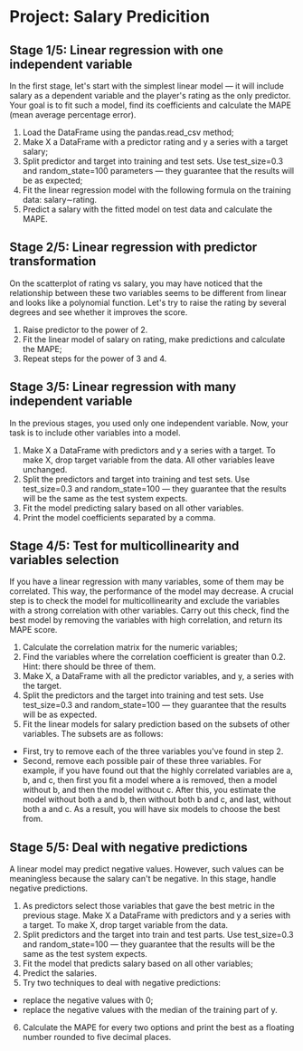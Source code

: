 # Project: Salary Predicition

## Stage 1/5: Linear regression with one independent variable
In the first stage, let's start with the simplest linear model — it will include salary as a dependent variable and the player's rating as the only predictor. Your goal is to fit such a model, find its coefficients and calculate the MAPE (mean average percentage error).
1. Load the DataFrame using the pandas.read_csv method;
2. Make X a DataFrame with a predictor rating and y a series with a target salary;
3. Split predictor and target into training and test sets. Use test_size=0.3 and random_state=100 parameters — they guarantee that the results will be as expected;
4. Fit the linear regression model with the following formula on the training data: salary∼rating.
5. Predict a salary with the fitted model on test data and calculate the MAPE.

## Stage 2/5: Linear regression with predictor transformation
On the scatterplot of rating vs salary, you may have noticed that the relationship between these two variables seems to be different from linear and looks like a polynomial function. Let's try to raise the rating by several degrees and see whether it improves the score.
1. Raise predictor to the power of 2.
2. Fit the linear model of salary on rating, make predictions and calculate the MAPE;
3. Repeat steps for the power of 3 and 4.

## Stage 3/5: Linear regression with many independent variable
In the previous stages, you used only one independent variable. Now, your task is to include other variables into a model.
1. Make X a DataFrame with predictors and y a series with a target. To make X, drop target variable from the data. All other variables leave unchanged.
2. Split the predictors and target into training and test sets. Use test_size=0.3 and random_state=100 — they guarantee that the results will be the same as the test system expects.
3. Fit the model predicting salary based on all other variables.
4. Print the model coefficients separated by a comma.

## Stage 4/5: Test for multicollinearity and variables selection
If you have a linear regression with many variables, some of them may be correlated. This way, the performance of the model may decrease. A crucial step is to check the model for multicollinearity and exclude the variables with a strong correlation with other variables. Carry out this check, find the best model by removing the variables with high correlation, and return its MAPE score.
1. Calculate the correlation matrix for the numeric variables;
2. Find the variables where the correlation coefficient is greater than 0.2. Hint: there should be three of them.
3. Make X, a DataFrame with all the predictor variables, and y, a series with the target.
4. Split the predictors and the target into training and test sets. Use test_size=0.3 and random_state=100 — they guarantee that the results will be as expected.
5. Fit the linear models for salary prediction based on the subsets of other variables. The subsets are as follows:
- First, try to remove each of the three variables you've found in step 2.
- Second, remove each possible pair of these three variables.
For example, if you have found out that the highly correlated variables are a, b, and c, then first you fit a model where a is removed, then a model without b, and then the model without c. After this, you estimate the model without both a and b, then without both b and c, and last, without both a and c. As a result, you will have six models to choose the best from.

## Stage 5/5: Deal with negative predictions
A linear model may predict negative values. However, such values can be meaningless because the salary can't be negative. In this stage, handle negative predictions.
1. As predictors select those variables that gave the best metric in the previous stage. Make X a DataFrame with predictors and y a series with a target. To make X, drop target variable from the data.
2. Split predictors and the target into train and test parts. Use test_size=0.3 and random_state=100 — they guarantee that the results will be the same as the test system expects.
3. Fit the model that predicts salary based on all other variables;
4. Predict the salaries.
5. Try two techniques to deal with negative predictions:
- replace the negative values with 0;
- replace the negative values with the median of the training part of y.
6. Calculate the MAPE for every two options and print the best as a floating number rounded to five decimal places.